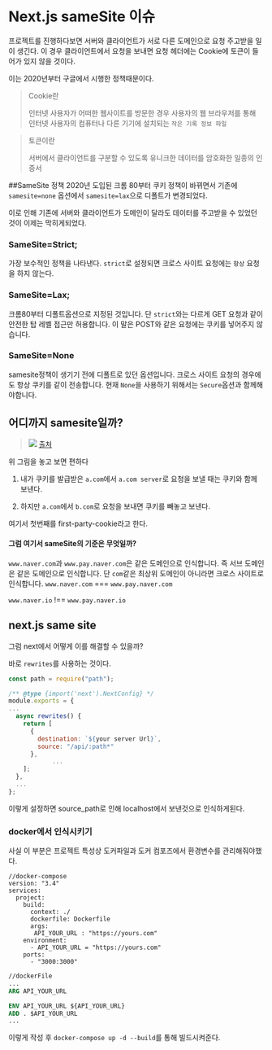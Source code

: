 # Next.js sameSite 이슈프로젝트를 진행하다보면 서버와 클라이언트가 서로 다른 도메인으로 요청 주고받을 일이 생긴다. 이 경우 클라이언트에서 요청을 보내면 요청 헤더에는 Cookie에 토큰이 들어가 있지 않을 것이다.이는 2020년부터 구글에서 시행한 정책때문이다.>Cookie란> > 인터넷 사용자가 어떠한 웹사이트를 방문한 경우 사용자의 웹 브라우저를 통해 인터넷 사용자의 컴퓨터나 다른 기기에 설치되는 `작은 기록 정보 파일`>토큰이란 > > 서버에서 클라이언트를 구분할 수 있도록 유니크한 데이터를 암호화한 일종의 인증서 ##SameSite 정책 2020년 도입된 크롬 80부터 쿠키 정책이 바뀌면서 기존에 `samesite=none` 옵션에서 `samesite=lax`으로 디폴트가 변경되었다.이로 인해 기존에 서버와 클라이언트가 도메인이 달라도 데이터를 주고받을 수 있었던 것이 이제는 막히게되었다.### SameSite=Strict;가장 보수적인 정책을 나타낸다. `strict`로 설정되면 크로스 사이트 요청에는 `항상` 요청을 하지 않는다. ### SameSite=Lax;크롬80부터 디폴트옵션으로 지정된 것입니다. 단 `strict`와는 다르게 GET 요청과 같이 안전한 탑 레벨 접근만 허용합니다. 이 말은 POST와 같은 요청에는 쿠키를 넣어주지 않습니다.### SameSite=Nonesamesite정책이 생기기 전에 디폴트로 있던 옵션입니다. 크로스 사이트 요청의 경우에도 항상 쿠키를 같이 전송합니다. 현재 `None`을 사용하기 위해서는 `Secure`옵션과 함께해야합니다.## 어디까지 samesite일까?>![](https://velog.velcdn.com/images/kbm940526/post/d6e63c0c-1939-49d4-b971-77ada1ce7b8c/image.png)[출처](https://blog.heroku.com/chrome-changes-samesite-cookie)위 그림을 놓고 보면 편하다 1. 내가 쿠키를 발급받은 `a.com`에서 `a.com server`로 요청을 보낼 때는 쿠키와 함께 보낸다.2. 하지만 `a.com`에서 `b.com`로 요청을 보내면 쿠키를 빼놓고 보낸다. 여기서 첫번째를 first-party-cookie라고 한다.#### 그럼 여기서 sameSite의 기준은 무엇일까? `www.naver.com`과 `www.pay.naver.com`은 같은 도메인으로 인식합니다. 즉 서브 도메인은 같은 도메인으로 인식합니다. 단 `com`같은 최상위 도메인이 아니라면 크로스 사이트로 인식합니다. `www.naver.com` === `www.pay.naver.com``www.naver.io` !== `www.pay.naver.io`## next.js same site그럼 next에서 어떻게 이를 해결할 수 있을까?바로 `rewrites`를 사용하는 것이다.```jsconst path = require("path");/** @type {import('next').NextConfig} */module.exports = {...  async rewrites() {    return [      {        destination: `${your server Url}`,        source: "/api/:path*"      },            ...    ];  },  ...};```이렇게 설정하면 source_path로 인해 localhost에서 보낸것으로 인식하게된다. ### docker에서 인식시키기사실 이 부분은 프로젝트 특성상 도커파일과 도커 컴포즈에서 환경변수를 관리해줘야했다. ```docker-compose//docker-composeversion: "3.4"services:  project:    build:      context: ./      dockerfile: Dockerfile      args:       API_YOUR_URL : "https://yours.com"    environment:      - API_YOUR_URL = "https://yours.com"    ports:      - "3000:3000"``````dockerFile//dockerFile...ARG API_YOUR_URLENV API_YOUR_URL ${API_YOUR_URL}ADD . $API_YOUR_URL...```이렇게 작성 후 `docker-compose up -d --build`를 통해 빌드시켜준다. 